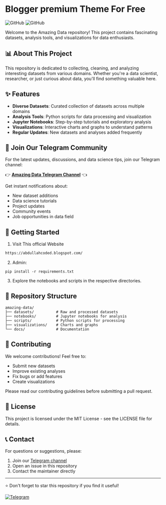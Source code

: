 # Blogger premium Theme For Free

![GitHub](https://img.shields.io/badge/Data-Science-blueviolet) ![GitHub](https://img.shields.io/badge/Telegram-Channel-blue)

Welcome to the Amazing Data repository! This project contains fascinating datasets, analysis tools, and visualizations for data enthusiasts.

## 📊 About This Project

This repository is dedicated to collecting, cleaning, and analyzing interesting datasets from various domains. Whether you're a data scientist, researcher, or just curious about data, you'll find something valuable here.

## ✨ Features

- **Diverse Datasets**: Curated collection of datasets across multiple domains
- **Analysis Tools**: Python scripts for data processing and visualization
- **Jupyter Notebooks**: Step-by-step tutorials and exploratory analysis
- **Visualizations**: Interactive charts and graphs to understand patterns
- **Regular Updates**: New datasets and analyses added frequently

## 🔗 Join Our Telegram Community

For the latest updates, discussions, and data science tips, join our Telegram channel:

👉 [**Amazing Data Telegram Channel**](https://t.me/ABDULLAHCODED) 👈

Get instant notifications about:
- New dataset additions
- Data science tutorials
- Project updates
- Community events
- Job opportunities in data field

## 🚀 Getting Started

1. Visit This official Website
```bash
https://abdullahcoded.blogspot.com/
```

2. Admin:
```AbdullahCoded
pip install -r requirements.txt
```

3. Explore the notebooks and scripts in the respective directories.

## 📁 Repository Structure

```
amazing-data/
├── datasets/          # Raw and processed datasets
├── notebooks/         # Jupyter notebooks for analysis
├── scripts/           # Python scripts for processing
├── visualizations/    # Charts and graphs
└── docs/              # Documentation
```

## 🤝 Contributing

We welcome contributions! Feel free to:
- Submit new datasets
- Improve existing analyses
- Fix bugs or add features
- Create visualizations

Please read our contributing guidelines before submitting a pull request.

## 📝 License

This project is licensed under the MIT License - see the LICENSE file for details.

## 📞 Contact

For questions or suggestions, please:
1. Join our [Telegram channel](https://t.me/ABDULLAHCODED)
2. Open an issue in this repository
3. Contact the maintainer directly

---

⭐ Don't forget to star this repository if you find it useful!

[![Telegram](https://img.shields.io/badge/Join-Telegram%20Channel-blue?style=for-the-badge&logo=telegram)](https://t.me/ABDULLAHCODED)
